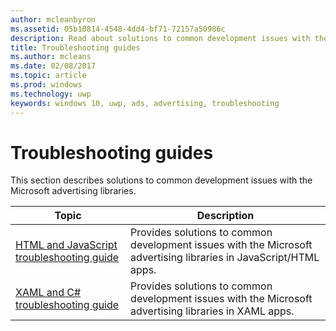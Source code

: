 ```yaml
---
author: mcleanbyron
ms.assetid: 05b10814-4548-4dd4-bf71-72157a50986c
description: Read about solutions to common development issues with the Microsoft advertising libraries.
title: Troubleshooting guides
ms.author: mcleans
ms.date: 02/08/2017
ms.topic: article
ms.prod: windows
ms.technology: uwp
keywords: windows 10, uwp, ads, advertising, troubleshooting
---
```


# Troubleshooting guides




This section describes solutions to common development issues with the Microsoft advertising libraries.

| Topic                                                                                                       | Description                 |
|-------------------------------------------------------------------------------------------------------------|-----------------------------|
| [HTML and JavaScript troubleshooting guide](html-and-javascript-troubleshooting-guide.md)  |  Provides solutions to common development issues with the Microsoft advertising libraries in JavaScript/HTML apps. |
| [XAML and C# troubleshooting guide](xaml-and-c-troubleshooting-guide.md)      |  Provides solutions to common development issues with the Microsoft advertising libraries in XAML apps.    |


 

 
